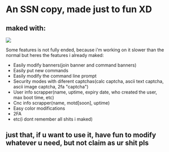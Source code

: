 # An SSN copy, made just to fun XD
## maked with:
![](https://img.shields.io/badge/PYTHON-1a1a1a?style=for-the-badge&logo=python&logoColor=a436ff)

Some features is not fully ended, because i'm working on it slower than the normal
but heres the features i already maked:

- Easily modify banners(join banner and command banners)
- Easily put new commands
- Easily modify the command line prompt
- Security modes with diferent captchas(calc captcha, ascii text captcha, ascii image captcha, 2fa "captcha")
- User info scrapper(name, uptime, expiry date, who created the user, max boot time, etc)
- Cnc info scrapper(name, motd[soon], uptime)
- Easy color modifications
- 2FA
- etc(i dont remember all shits i maked)

## just that, if u want to use it, have fun to modify whatever u need, but not claim as ur shit pls
